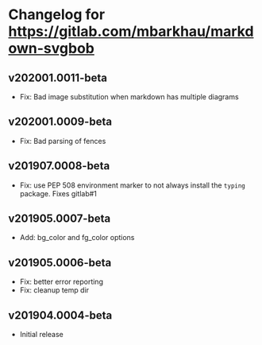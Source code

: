 # Changelog for https://gitlab.com/mbarkhau/markdown-svgbob

## v202001.0011-beta

 - Fix: Bad image substitution when markdown has multiple diagrams


## v202001.0009-beta

 - Fix: Bad parsing of fences


## v201907.0008-beta

 - Fix: use PEP 508 environment marker to not always install the `typing` package. Fixes gitlab#1


## v201905.0007-beta

 - Add: bg_color and fg_color options


## v201905.0006-beta

 - Fix: better error reporting
 - Fix: cleanup temp dir


## v201904.0004-beta

 - Initial release
